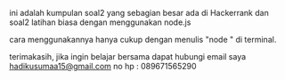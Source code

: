 ini adalah kumpulan soal2 yang sebagian besar ada di Hackerrank dan soal2 latihan biasa dengan menggunakan node.js

cara menggunakannya hanya cukup dengan menulis "node <nama file>" di terminal.

terimakasih, jika ingin belajar bersama dapat hubungi email saya hadikusumaa15@gmail.com
no hp : 089671565290